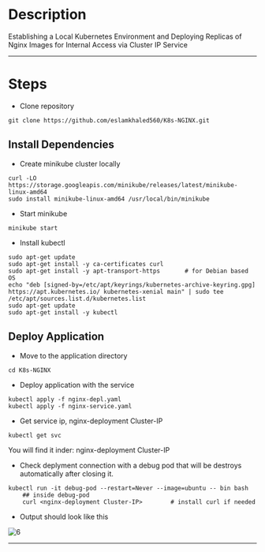 # Description

Establishing a Local Kubernetes Environment and Deploying Replicas of Nginx Images for Internal Access via Cluster IP Service

-----------------------------------------
# Steps

- Clone repository
```
git clone https://github.com/eslamkhaled560/K8s-NGINX.git
```

## Install Dependencies

- Create minikube cluster locally

```
curl -LO https://storage.googleapis.com/minikube/releases/latest/minikube-linux-amd64
sudo install minikube-linux-amd64 /usr/local/bin/minikube
```

- Start minikube
```
minikube start
```

- Install kubectl
```
sudo apt-get update
sudo apt-get install -y ca-certificates curl
sudo apt-get install -y apt-transport-https       # for Debian based OS
echo "deb [signed-by=/etc/apt/keyrings/kubernetes-archive-keyring.gpg] https://apt.kubernetes.io/ kubernetes-xenial main" | sudo tee /etc/apt/sources.list.d/kubernetes.list
sudo apt-get update
sudo apt-get install -y kubectl
```

## Deploy Application

- Move to the application directory
```
cd K8s-NGINX
```

- Deploy application with the service
```
kubectl apply -f nginx-depl.yaml
kubectl apply -f nginx-service.yaml
```

- Get service ip, nginx-deployment Cluster-IP
```
kubectl get svc
```
You will find it inder: nginx-deployment Cluster-IP

- Check deplyment connection with a debug pod that will be destroys automatically after closing it.
```
kubectl run -it debug-pod --restart=Never --image=ubuntu -- bin bash
    ## inside debug-pod
    curl <nginx-deployment Cluster-IP>        # install curl if needed
```

- Output should look like this

![6](https://github.com/eslamkhaled560/Sprints-Tasks/assets/54172897/7acf556d-9afe-4979-891d-3cf8407b90c1)

-----------------------------------------
